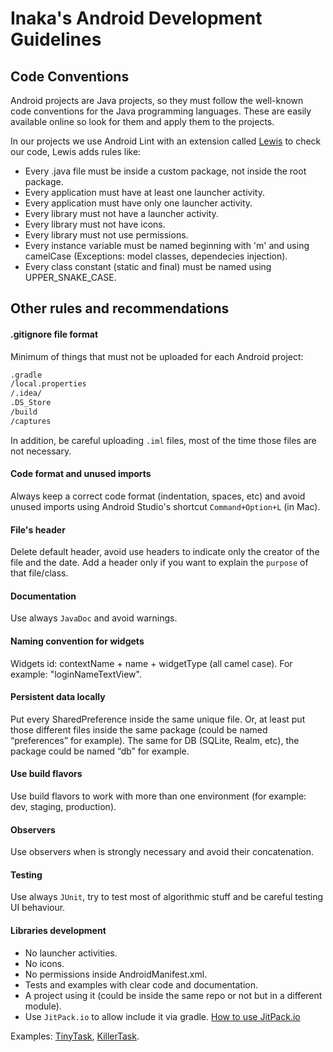 # Inaka's Android Development Guidelines

## Code Conventions
Android projects are Java projects, so they must follow the well-known code conventions for the Java programming languages. These are easily available online so look for them and apply them to the projects.

In our projects we use Android Lint with an extension called [Lewis](https://github.com/inaka/lewis) to check our code, Lewis adds rules like:
* Every .java file must be inside a custom package, not inside the root package.
* Every application must have at least one launcher activity.
* Every application must have only one launcher activity.
* Every library must not have a launcher activity.
* Every library must not have icons.
* Every library must not use permissions.
* Every instance variable must be named beginning with 'm' and using camelCase (Exceptions: model classes, dependecies injection).
* Every class constant (static and final) must be named using UPPER_SNAKE_CASE.

## Other rules and recommendations

#### .gitignore file format
Minimum of things that must not be uploaded for each Android project:
```txt
.gradle 
/local.properties 
/.idea/ 
.DS_Store 
/build 
/captures
```
 In addition, be careful uploading `.iml` files, most of the time those files are not necessary.

#### Code format and unused imports
Always keep a correct code format (indentation, spaces, etc) and avoid unused imports using Android Studio's shortcut `Command+Option+L` (in Mac).

#### File's header
Delete default header, avoid use headers to indicate only the creator of the file and the date. Add a header only if you want to explain the `purpose` of that file/class.

#### Documentation
Use always `JavaDoc` and avoid warnings.

#### Naming convention for widgets
Widgets id: contextName + name + widgetType (all camel case). For example: "loginNameTextView".

#### Persistent data locally
Put every SharedPreference inside the same unique file. Or, at least put those different files inside the same package (could be named “preferences” for example).
The same for DB (SQLite, Realm, etc), the package could be named “db” for example.

#### Use build flavors
Use build flavors to work with more than one environment (for example: dev, staging, production).

#### Observers
Use observers when is strongly necessary and avoid their concatenation.

#### Testing
Use always `JUnit`, try to test most of algorithmic stuff and be careful testing UI behaviour.

#### Libraries development
* No launcher activities.
* No icons.
* No permissions inside AndroidManifest.xml.
* Tests and examples with clear code and documentation.
* A project using it (could be inside the same repo or not but in a different module).
* Use `JitPack.io` to allow include it via gradle.
[How to use JitPack.io](https://jitpack.io/docs/ANDROID/)

Examples: [TinyTask](https://github.com/inaka/TinyTask), [KillerTask](https://github.com/inaka/KillerTask).


